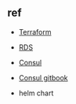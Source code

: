## ref

+ [Terraform](https://www.jianshu.com/p/0aebea117cae)
+ [RDS](https://help.aliyun.com/document_detail/67687.html)

+ [Consul](https://blog.csdn.net/u010046908/article/details/61916389)
+ [Consul gitbook](https://book-consul-guide.vnzmi.com/02_compare_with_other_software.html)
+ helm chart